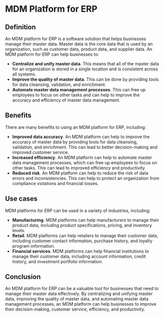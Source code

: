 # MDM Platform for ERP

## Definition

An MDM platform for ERP is a software solution that helps businesses manage their master data. Master data is the core data that is used by an organization, such as customer data, product data, and supplier data. An MDM platform for ERP can help businesses to:

* **Centralize and unify master data**. This means that all of the master data for an organization is stored in a single location and is consistent across all systems.
* **Improve the quality of master data**. This can be done by providing tools for data cleansing, validation, and enrichment.
* **Automate master data management processes**. This can free up employees to focus on other tasks and can help to improve the accuracy and efficiency of master data management.

## Benefits

There are many benefits to using an MDM platform for ERP, including:

* **Improved data accuracy**. An MDM platform can help to improve the accuracy of master data by providing tools for data cleansing, validation, and enrichment. This can lead to better decision-making and improved customer service.
* **Increased efficiency**. An MDM platform can help to automate master data management processes, which can free up employees to focus on other tasks. This can lead to improved efficiency and productivity.
* **Reduced risk**. An MDM platform can help to reduce the risk of data errors and inconsistencies. This can help to protect an organization from compliance violations and financial losses.

## Use cases

MDM platforms for ERP can be used in a variety of industries, including:

* **Manufacturing**. MDM platforms can help manufacturers to manage their product data, including product specifications, pricing, and inventory levels.
* **Retail**. MDM platforms can help retailers to manage their customer data, including customer contact information, purchase history, and loyalty program information.
* **Financial services**. MDM platforms can help financial institutions to manage their customer data, including account information, credit history, and investment portfolio information.

## Conclusion

An MDM platform for ERP can be a valuable tool for businesses that need to manage their master data effectively. By centralizing and unifying master data, improving the quality of master data, and automating master data management processes, an MDM platform can help businesses to improve their decision-making, customer service, efficiency, and productivity.